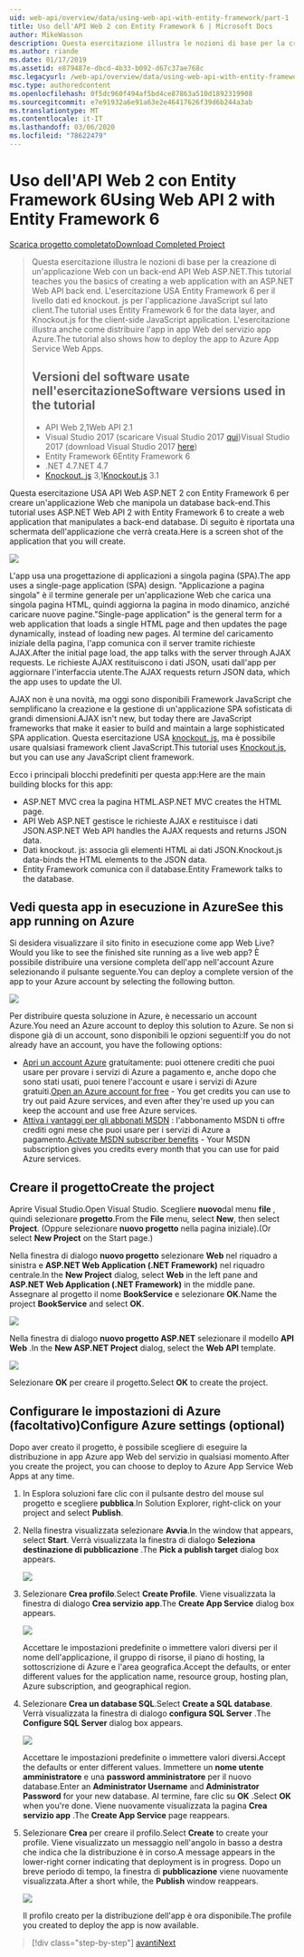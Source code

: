 ```yaml
---
uid: web-api/overview/data/using-web-api-with-entity-framework/part-1
title: Uso dell'API Web 2 con Entity Framework 6 | Microsoft Docs
author: MikeWasson
description: Questa esercitazione illustra le nozioni di base per la creazione di un'applicazione Web con un back-end API Web ASP.NET. L'esercitazione USA Entity Framework 6 per i dati Lay...
ms.author: riande
ms.date: 01/17/2019
ms.assetid: e879487e-dbcd-4b33-b092-d67c37ae768c
msc.legacyurl: /web-api/overview/data/using-web-api-with-entity-framework/part-1
msc.type: authoredcontent
ms.openlocfilehash: 0f5dc960f494af5bd4ce87863a510d1892319908
ms.sourcegitcommit: e7e91932a6e91a63e2e46417626f39d6b244a3ab
ms.translationtype: MT
ms.contentlocale: it-IT
ms.lasthandoff: 03/06/2020
ms.locfileid: "78622479"
---
```

# <a name="using-web-api-2-with-entity-framework-6"></a><span data-ttu-id="9594a-104">Uso dell'API Web 2 con Entity Framework 6</span><span class="sxs-lookup"><span data-stu-id="9594a-104">Using Web API 2 with Entity Framework 6</span></span>

[<span data-ttu-id="9594a-105">Scarica progetto completato</span><span class="sxs-lookup"><span data-stu-id="9594a-105">Download Completed Project</span></span>](https://github.com/MikeWasson/BookService)

> <span data-ttu-id="9594a-106">Questa esercitazione illustra le nozioni di base per la creazione di un'applicazione Web con un back-end API Web ASP.NET.</span><span class="sxs-lookup"><span data-stu-id="9594a-106">This tutorial teaches you the basics of creating a web application with an ASP.NET Web API back end.</span></span> <span data-ttu-id="9594a-107">L'esercitazione USA Entity Framework 6 per il livello dati ed knockout. js per l'applicazione JavaScript sul lato client.</span><span class="sxs-lookup"><span data-stu-id="9594a-107">The tutorial uses Entity Framework 6 for the data layer, and Knockout.js for the client-side JavaScript application.</span></span> <span data-ttu-id="9594a-108">L'esercitazione illustra anche come distribuire l'app in app Web del servizio app Azure.</span><span class="sxs-lookup"><span data-stu-id="9594a-108">The tutorial also shows how to deploy the app to Azure App Service Web Apps.</span></span>
>
> ## <a name="software-versions-used-in-the-tutorial"></a><span data-ttu-id="9594a-109">Versioni del software usate nell'esercitazione</span><span class="sxs-lookup"><span data-stu-id="9594a-109">Software versions used in the tutorial</span></span>
>
> - <span data-ttu-id="9594a-110">API Web 2,1</span><span class="sxs-lookup"><span data-stu-id="9594a-110">Web API 2.1</span></span>
> - <span data-ttu-id="9594a-111">Visual Studio 2017 (scaricare Visual Studio 2017 [qui](https://visualstudio.microsoft.com/downloads/?utm_medium=microsoft&utm_source=docs.microsoft.com&utm_campaign=button+cta&utm_content=download+vs2017))</span><span class="sxs-lookup"><span data-stu-id="9594a-111">Visual Studio 2017 (download Visual Studio 2017 [here](https://visualstudio.microsoft.com/downloads/?utm_medium=microsoft&utm_source=docs.microsoft.com&utm_campaign=button+cta&utm_content=download+vs2017))</span></span>
> - <span data-ttu-id="9594a-112">Entity Framework 6</span><span class="sxs-lookup"><span data-stu-id="9594a-112">Entity Framework 6</span></span>
> - <span data-ttu-id="9594a-113">.NET 4.7</span><span class="sxs-lookup"><span data-stu-id="9594a-113">.NET 4.7</span></span>
> - <span data-ttu-id="9594a-114">[Knockout. js](http://knockoutjs.com/) 3,1</span><span class="sxs-lookup"><span data-stu-id="9594a-114">[Knockout.js](http://knockoutjs.com/) 3.1</span></span>

<span data-ttu-id="9594a-115">Questa esercitazione USA API Web ASP.NET 2 con Entity Framework 6 per creare un'applicazione Web che manipola un database back-end.</span><span class="sxs-lookup"><span data-stu-id="9594a-115">This tutorial uses ASP.NET Web API 2 with Entity Framework 6 to create a web application that manipulates a back-end database.</span></span> <span data-ttu-id="9594a-116">Di seguito è riportata una schermata dell'applicazione che verrà creata.</span><span class="sxs-lookup"><span data-stu-id="9594a-116">Here is a screen shot of the application that you will create.</span></span>

[![](part-1/_static/image2.png)](part-1/_static/image1.png)

<span data-ttu-id="9594a-117">L'app usa una progettazione di applicazioni a singola pagina (SPA).</span><span class="sxs-lookup"><span data-stu-id="9594a-117">The app uses a single-page application (SPA) design.</span></span> <span data-ttu-id="9594a-118">"Applicazione a pagina singola" è il termine generale per un'applicazione Web che carica una singola pagina HTML, quindi aggiorna la pagina in modo dinamico, anziché caricare nuove pagine.</span><span class="sxs-lookup"><span data-stu-id="9594a-118">"Single-page application" is the general term for a web application that loads a single HTML page and then updates the page dynamically, instead of loading new pages.</span></span> <span data-ttu-id="9594a-119">Al termine del caricamento iniziale della pagina, l'app comunica con il server tramite richieste AJAX.</span><span class="sxs-lookup"><span data-stu-id="9594a-119">After the initial page load, the app talks with the server through AJAX requests.</span></span> <span data-ttu-id="9594a-120">Le richieste AJAX restituiscono i dati JSON, usati dall'app per aggiornare l'interfaccia utente.</span><span class="sxs-lookup"><span data-stu-id="9594a-120">The AJAX requests return JSON data, which the app uses to update the UI.</span></span>

<span data-ttu-id="9594a-121">AJAX non è una novità, ma oggi sono disponibili Framework JavaScript che semplificano la creazione e la gestione di un'applicazione SPA sofisticata di grandi dimensioni.</span><span class="sxs-lookup"><span data-stu-id="9594a-121">AJAX isn't new, but today there are JavaScript frameworks that make it easier to build and maintain a large sophisticated SPA application.</span></span> <span data-ttu-id="9594a-122">Questa esercitazione USA [knockout. js](http://knockoutjs.com/), ma è possibile usare qualsiasi framework client JavaScript.</span><span class="sxs-lookup"><span data-stu-id="9594a-122">This tutorial uses [Knockout.js](http://knockoutjs.com/), but you can use any JavaScript client framework.</span></span>

<span data-ttu-id="9594a-123">Ecco i principali blocchi predefiniti per questa app:</span><span class="sxs-lookup"><span data-stu-id="9594a-123">Here are the main building blocks for this app:</span></span>

- <span data-ttu-id="9594a-124">ASP.NET MVC crea la pagina HTML.</span><span class="sxs-lookup"><span data-stu-id="9594a-124">ASP.NET MVC creates the HTML page.</span></span>
- <span data-ttu-id="9594a-125">API Web ASP.NET gestisce le richieste AJAX e restituisce i dati JSON.</span><span class="sxs-lookup"><span data-stu-id="9594a-125">ASP.NET Web API handles the AJAX requests and returns JSON data.</span></span>
- <span data-ttu-id="9594a-126">Dati knockout. js: associa gli elementi HTML ai dati JSON.</span><span class="sxs-lookup"><span data-stu-id="9594a-126">Knockout.js data-binds the HTML elements to the JSON data.</span></span>
- <span data-ttu-id="9594a-127">Entity Framework comunica con il database.</span><span class="sxs-lookup"><span data-stu-id="9594a-127">Entity Framework talks to the database.</span></span>

## <a name="see-this-app-running-on-azure"></a><span data-ttu-id="9594a-128">Vedi questa app in esecuzione in Azure</span><span class="sxs-lookup"><span data-stu-id="9594a-128">See this app running on Azure</span></span>

<span data-ttu-id="9594a-129">Si desidera visualizzare il sito finito in esecuzione come app Web Live?</span><span class="sxs-lookup"><span data-stu-id="9594a-129">Would you like to see the finished site running as a live web app?</span></span> <span data-ttu-id="9594a-130">È possibile distribuire una versione completa dell'app nell'account Azure selezionando il pulsante seguente.</span><span class="sxs-lookup"><span data-stu-id="9594a-130">You can deploy a complete version of the app to your Azure account by selecting the following button.</span></span>

[![](http://azuredeploy.net/deploybutton.png)](https://azuredeploy.net/?WT.mc_id=deploy_azure_aspnet&repository=https://github.com/tfitzmac/BookService)

<span data-ttu-id="9594a-131">Per distribuire questa soluzione in Azure, è necessario un account Azure.</span><span class="sxs-lookup"><span data-stu-id="9594a-131">You need an Azure account to deploy this solution to Azure.</span></span> <span data-ttu-id="9594a-132">Se non si dispone già di un account, sono disponibili le opzioni seguenti:</span><span class="sxs-lookup"><span data-stu-id="9594a-132">If you do not already have an account, you have the following options:</span></span>

- <span data-ttu-id="9594a-133">[Apri un account Azure](https://azure.microsoft.com/pricing/free-trial/?WT.mc_id=A443DD604) gratuitamente: puoi ottenere crediti che puoi usare per provare i servizi di Azure a pagamento e, anche dopo che sono stati usati, puoi tenere l'account e usare i servizi di Azure gratuiti.</span><span class="sxs-lookup"><span data-stu-id="9594a-133">[Open an Azure account for free](https://azure.microsoft.com/pricing/free-trial/?WT.mc_id=A443DD604) - You get credits you can use to try out paid Azure services, and even after they're used up you can keep the account and use free Azure services.</span></span>
- <span data-ttu-id="9594a-134">[Attiva i vantaggi per gli abbonati MSDN](https://azure.microsoft.com/pricing/member-offers/msdn-benefits-details/?WT.mc_id=A443DD604) : l'abbonamento MSDN ti offre crediti ogni mese che puoi usare per i servizi di Azure a pagamento.</span><span class="sxs-lookup"><span data-stu-id="9594a-134">[Activate MSDN subscriber benefits](https://azure.microsoft.com/pricing/member-offers/msdn-benefits-details/?WT.mc_id=A443DD604) - Your MSDN subscription gives you credits every month that you can use for paid Azure services.</span></span>

## <a name="create-the-project"></a><span data-ttu-id="9594a-135">Creare il progetto</span><span class="sxs-lookup"><span data-stu-id="9594a-135">Create the project</span></span>

<span data-ttu-id="9594a-136">Aprire Visual Studio.</span><span class="sxs-lookup"><span data-stu-id="9594a-136">Open Visual Studio.</span></span> <span data-ttu-id="9594a-137">Scegliere **nuovo**dal menu **file** , quindi selezionare **progetto**.</span><span class="sxs-lookup"><span data-stu-id="9594a-137">From the **File** menu, select **New**, then select **Project**.</span></span> <span data-ttu-id="9594a-138">(Oppure selezionare **nuovo progetto** nella pagina iniziale).</span><span class="sxs-lookup"><span data-stu-id="9594a-138">(Or select **New Project** on the Start page.)</span></span>

<span data-ttu-id="9594a-139">Nella finestra di dialogo **nuovo progetto** selezionare **Web** nel riquadro a sinistra e **ASP.NET Web Application (.NET Framework)** nel riquadro centrale.</span><span class="sxs-lookup"><span data-stu-id="9594a-139">In the **New Project** dialog, select **Web** in the left pane and **ASP.NET Web Application (.NET Framework)** in the middle pane.</span></span> <span data-ttu-id="9594a-140">Assegnare al progetto il nome **BookService** e selezionare **OK**.</span><span class="sxs-lookup"><span data-stu-id="9594a-140">Name the project **BookService** and select **OK**.</span></span>

[![](part-1/_static/image11.png)](part-1/_static/image11.png)

<span data-ttu-id="9594a-141">Nella finestra di dialogo **nuovo progetto ASP.NET** selezionare il modello **API Web** .</span><span class="sxs-lookup"><span data-stu-id="9594a-141">In the **New ASP.NET Project** dialog, select the **Web API** template.</span></span>

[![](part-1/_static/image12.png)](part-1/_static/image12.png)

<span data-ttu-id="9594a-142">Selezionare **OK** per creare il progetto.</span><span class="sxs-lookup"><span data-stu-id="9594a-142">Select **OK** to create the project.</span></span>

## <a name="configure-azure-settings-optional"></a><span data-ttu-id="9594a-143">Configurare le impostazioni di Azure (facoltativo)</span><span class="sxs-lookup"><span data-stu-id="9594a-143">Configure Azure settings (optional)</span></span>

<span data-ttu-id="9594a-144">Dopo aver creato il progetto, è possibile scegliere di eseguire la distribuzione in app Azure app Web del servizio in qualsiasi momento.</span><span class="sxs-lookup"><span data-stu-id="9594a-144">After you create the project, you can choose to deploy to Azure App Service Web Apps at any time.</span></span> 

1. <span data-ttu-id="9594a-145">In Esplora soluzioni fare clic con il pulsante destro del mouse sul progetto e scegliere **pubblica**.</span><span class="sxs-lookup"><span data-stu-id="9594a-145">In Solution Explorer, right-click on your project and select **Publish**.</span></span>

2. <span data-ttu-id="9594a-146">Nella finestra visualizzata selezionare **Avvia**.</span><span class="sxs-lookup"><span data-stu-id="9594a-146">In the window that appears, select **Start**.</span></span> <span data-ttu-id="9594a-147">Verrà visualizzata la finestra di dialogo **Seleziona destinazione di pubblicazione** .</span><span class="sxs-lookup"><span data-stu-id="9594a-147">The **Pick a publish target** dialog box appears.</span></span>

   [![](part-1/_static/image14.png)](part-1/_static/image14.png)

3. <span data-ttu-id="9594a-148">Selezionare **Crea profilo**.</span><span class="sxs-lookup"><span data-stu-id="9594a-148">Select **Create Profile**.</span></span> <span data-ttu-id="9594a-149">Viene visualizzata la finestra di dialogo **Crea servizio app**.</span><span class="sxs-lookup"><span data-stu-id="9594a-149">The **Create App Service** dialog box appears.</span></span>

   [![](part-1/_static/image15.png)](part-1/_static/image15.png)

   <span data-ttu-id="9594a-150">Accettare le impostazioni predefinite o immettere valori diversi per il nome dell'applicazione, il gruppo di risorse, il piano di hosting, la sottoscrizione di Azure e l'area geografica.</span><span class="sxs-lookup"><span data-stu-id="9594a-150">Accept the defaults, or enter different values for the application name, resource group, hosting plan, Azure subscription, and geographical region.</span></span> 

4. <span data-ttu-id="9594a-151">Selezionare **Crea un database SQL**.</span><span class="sxs-lookup"><span data-stu-id="9594a-151">Select **Create a SQL database**.</span></span> <span data-ttu-id="9594a-152">Verrà visualizzata la finestra di dialogo **configura SQL Server** .</span><span class="sxs-lookup"><span data-stu-id="9594a-152">The **Configure SQL Server** dialog box appears.</span></span> 

   [![](part-1/_static/image16.png)](part-1/_static/image16.png)

   <span data-ttu-id="9594a-153">Accettare le impostazioni predefinite o immettere valori diversi.</span><span class="sxs-lookup"><span data-stu-id="9594a-153">Accept the defaults or enter different values.</span></span> <span data-ttu-id="9594a-154">Immettere un **nome utente amministratore** e una **password amministratore** per il nuovo database.</span><span class="sxs-lookup"><span data-stu-id="9594a-154">Enter an **Administrator Username** and **Administrator Password** for your new database.</span></span> <span data-ttu-id="9594a-155">Al termine, fare clic su **OK** .</span><span class="sxs-lookup"><span data-stu-id="9594a-155">Select **OK** when you're done.</span></span> <span data-ttu-id="9594a-156">Viene nuovamente visualizzata la pagina **Crea servizio app** .</span><span class="sxs-lookup"><span data-stu-id="9594a-156">The **Create App Service** page reappears.</span></span>

5. <span data-ttu-id="9594a-157">Selezionare **Crea** per creare il profilo.</span><span class="sxs-lookup"><span data-stu-id="9594a-157">Select **Create** to create your profile.</span></span> <span data-ttu-id="9594a-158">Viene visualizzato un messaggio nell'angolo in basso a destra che indica che la distribuzione è in corso.</span><span class="sxs-lookup"><span data-stu-id="9594a-158">A message appears in the lower-right corner indicating that deployment is in progress.</span></span> <span data-ttu-id="9594a-159">Dopo un breve periodo di tempo, la finestra di **pubblicazione** viene nuovamente visualizzata.</span><span class="sxs-lookup"><span data-stu-id="9594a-159">After a short while, the **Publish** window reappears.</span></span>

    [![](part-1/_static/image17.png)](part-1/_static/image17.png)
   
    <span data-ttu-id="9594a-160">Il profilo creato per la distribuzione dell'app è ora disponibile.</span><span class="sxs-lookup"><span data-stu-id="9594a-160">The profile you created to deploy the app is now available.</span></span> 

> [!div class="step-by-step"]
> [<span data-ttu-id="9594a-161">avanti</span><span class="sxs-lookup"><span data-stu-id="9594a-161">Next</span></span>](part-2.md)
